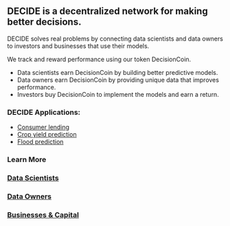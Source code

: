 ## DECIDE is a decentralized network for making better decisions. 

DECIDE solves real problems by connecting data scientists and data owners to investors and businesses that use their models. 

We track and reward performance using our token DecisionCoin. 
* Data scientists earn DecisionCoin by building better predictive models. 
* Data owners earn DecisionCoin by providing unique data that improves performance. 
* Investors buy DecisionCoin to implement the models and earn a return.

### DECIDE Applications: 
- [Consumer lending](/decisions/lending/)
- [Crop yield prediction](/decisions/crop-yield/)
- [Flood prediction](/decisions/flooding/) 

### Learn More
### [Data Scientists](/data-scientists/)
### [Data Owners](/data-providers/)
### [Businesses & Capital](/sponsor/)


